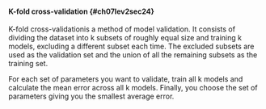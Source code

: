 #### K-fold cross-validation {#ch07lev2sec24}

K-fold cross-validationis a method of model validation.  It consists of dividing the dataset into  k  subsets of roughly equal size and training  k  models, excluding a different subset each time. The excluded subsets are used as the validation set and the union of all the remaining subsets as the training set.



For each set of parameters you want to validate, train all k models and calculate the mean error across all k models. Finally, you choose the set of parameters giving you the smallest average error. 

